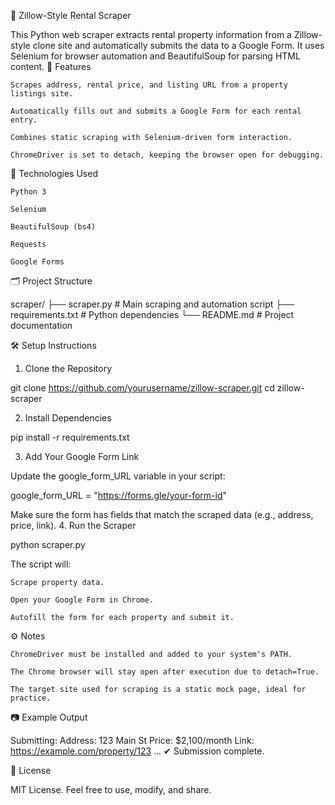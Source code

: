🏡 Zillow-Style Rental Scraper

This Python web scraper extracts rental property information from a Zillow-style clone site and automatically submits the data to a Google Form. It uses Selenium for browser automation and BeautifulSoup for parsing HTML content.
🚀 Features

    Scrapes address, rental price, and listing URL from a property listings site.

    Automatically fills out and submits a Google Form for each rental entry.

    Combines static scraping with Selenium-driven form interaction.

    ChromeDriver is set to detach, keeping the browser open for debugging.

🧰 Technologies Used

    Python 3

    Selenium

    BeautifulSoup (bs4)

    Requests

    Google Forms

🗂️ Project Structure

scraper/
├── scraper.py       # Main scraping and automation script
├── requirements.txt # Python dependencies
└── README.md        # Project documentation

🛠️ Setup Instructions
1. Clone the Repository

git clone https://github.com/yourusername/zillow-scraper.git
cd zillow-scraper

2. Install Dependencies

pip install -r requirements.txt

3. Add Your Google Form Link

Update the google_form_URL variable in your script:

google_form_URL = "https://forms.gle/your-form-id"

Make sure the form has fields that match the scraped data (e.g., address, price, link).
4. Run the Scraper

python scraper.py

The script will:

    Scrape property data.

    Open your Google Form in Chrome.

    Autofill the form for each property and submit it.

⚙️ Notes

    ChromeDriver must be installed and added to your system's PATH.

    The Chrome browser will stay open after execution due to detach=True.

    The target site used for scraping is a static mock page, ideal for practice.

📷 Example Output

Submitting:
Address: 123 Main St
Price: $2,100/month
Link: https://example.com/property/123
...
✔ Submission complete.

📄 License

MIT License. Feel free to use, modify, and share.
